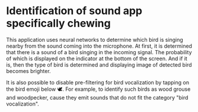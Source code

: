 #  Identification of sound app specifically chewing 

This application uses neural networks to determine which bird is singing nearby from the sound coming into the microphone. At first, it is determined that there is a sound of a bird singing in the incoming signal. The probability of which is displayed on the indicator at the bottom of the screen. And if it is, then the type of bird is determined and displaying image of detected bird becomes brighter.

It is also possible to disable pre-filtering for bird vocalization by tapping on the bird emoji below 🕊. For example, to identify such birds as wood grouse and woodpecker, cause they emit sounds that do not fit the category "bird vocalization".


